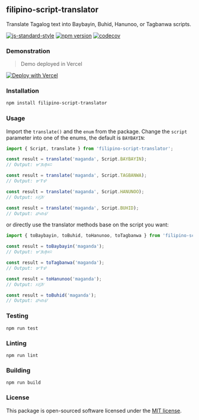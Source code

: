 ## filipino-script-translator

Translate Tagalog text into Baybayin, Buhid, Hanunoo, or Tagbanwa scripts.

[![js-standard-style](https://img.shields.io/badge/code%20style-standard-brightgreen.svg?style=flat)](http://standardjs.com/) 
[![npm version](https://badge.fury.io/js/filipino-script-translator.svg)](https://badge.fury.io/js/filipino-script-translator)
[![codecov](https://codecov.io/gh/isaacdarcilla/filipino-script-translator/graph/badge.svg?token=GYELibxicI)](https://codecov.io/gh/isaacdarcilla/filipino-script-translator)

### Demonstration

> Demo deployed in Vercel

[![Deploy with Vercel](https://vercel.com/button)](https://ohtranslate.vercel.app/)

### Installation

```bash
npm install filipino-script-translator
```
 
### Usage

Import the `translate()` and the `enum` from the package.
Change the `script` parameter into one of the enums, the default is `BAYBAYIN`:

```ts
import { Script, translate } from 'filipino-script-translator';

const result = translate('maganda', Script.BAYBAYIN);
// Output: ᜋᜄᜈ᜔ᜇ

const result = translate('maganda', Script.TAGBANWA);
// Output: ᝫᝤᝧ

const result = translate('maganda', Script.HANUNOO);
// Output: ᜫᜤᜨ᜴ᜧ

const result = translate('maganda', Script.BUHID);
// Output: ᝋᝄnᝇ
```

or directly use the translator methods base on the script you want:

```js
import { toBaybayin, toBuhid, toHanunoo, toTagbanwa } from 'filipino-script-translator';

const result = toBaybayin('maganda');
// Output: ᜋᜄᜈ᜔ᜇ

const result = toTagbanwa('maganda');
// Output: ᝫᝤᝧ

const result = toHanunoo('maganda');
// Output: ᜫᜤᜨ᜴ᜧ

const result = toBuhid('maganda');
// Output: ᝋᝄnᝇ
```

### Testing

```
npm run test
```

### Linting

```
npm run lint
```

### Building

```
npm run build
```

### License

This package is open-sourced software licensed under the [MIT license](https://opensource.org/licenses/MIT).
